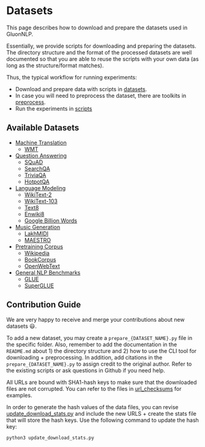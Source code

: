 # Datasets

This page describes how to download and prepare the datasets used in GluonNLP.

Essentially, we provide scripts for downloading and preparing the datasets.
The directory structure and the format of the processed datasets are well documented so that you are able to
reuse the scripts with your own data (as long as the structure/format matches).

Thus, the typical workflow for running experiments:

- Download and prepare data with scripts in [datasets](.).
- In case you will need to preprocess the dataset, there are toolkits in [preprocess](../preprocess).
- Run the experiments in [scripts](..)


## Available Datasets

- [Machine Translation](./machine_translation)
    - [WMT](./machine_translation/README.md#wmt)
- [Question Answering](./question_answering)
    - [SQuAD](./question_answering/README.md#squad)
    - [SearchQA](./question_answering/README.md#searchqa)
    - [TriviaQA](./question_answering/README.md#triviaqa)
    - [HotpotQA](./question_answering/README.md#hotpotqa)
- [Language Modeling](./language_modeling)
    - [WikiText-2](./language_modeling)
    - [WikiText-103](./language_modeling)
    - [Text8](./language_modeling)
    - [Enwiki8](./language_modeling)
    - [Google Billion Words](./language_modeling)
- [Music Generation](./music_generation)
    - [LakhMIDI](./music_generation/README.md#lakh-midi)
    - [MAESTRO](./music_generation/README.md#maestro)
- [Pretraining Corpus](./pretrain_corpus)
    - [Wikipedia](./pretrain_corpus/README.md#wikipedia)
    - [BookCorpus](./pretrain_corpus/README.md#bookcorpus)
    - [OpenWebText](./pretrain_corpus/README.md#openwebtext)
- [General NLP Benchmarks](./general_nlp_benchmark)
    - [GLUE](./general_nlp_benchmark/README.md#glue-benchmark)
    - [SuperGLUE](./general_nlp_benchmark/README.md#superglue-benchmark)

## Contribution Guide

We are very happy to receive and merge your contributions about new datasets :smiley:.

To add a new dataset, you may create a `prepare_{DATASET_NAME}.py` file in the specific folder.
Also, remember to add the documentation in the `README.md` about 1) the directory structure and 2) how to use the CLI tool for downloading + preprocessing.
In addition, add citations in the `prepare_{DATASET_NAME}.py` to assign credit to the original author.
Refer to the existing scripts or ask questions in Github if you need help.  

All URLs are bound with SHA1-hash keys to make sure that the downloaded files are not corrupted. You can refer to the files in [url_checksums](./url_checksums) for examples.

In order to generate the hash values of the data files, you can revise [update_download_stats.py](update_download_stats.py)
and include the new URLS + create the stats file that will store the hash keys. Use the following command to update the hash key:

```bash
python3 update_download_stats.py
```
